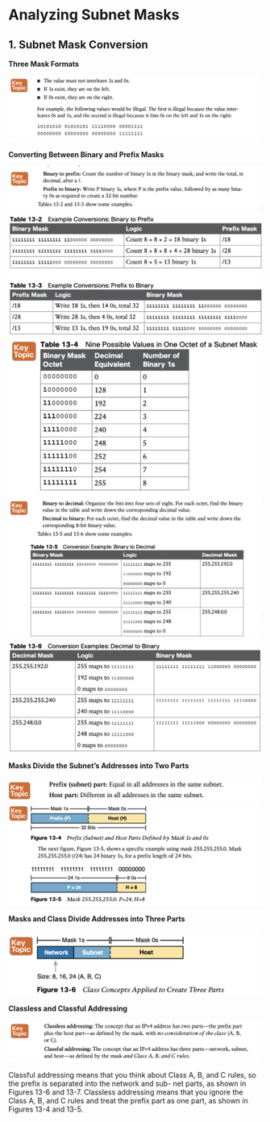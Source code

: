 # **Analyzing Subnet Masks**

## 1. **Subnet Mask Conversion**

**Three Mask Formats**

<img src="images/image-20230531094125386.png" alt="image-20230531094125386" style="zoom:50%;" />

**Converting Between Binary and Prefix Masks**

<img src="images/image-20230531094221384.png" alt="image-20230531094221384" style="zoom:50%;" />

<img src="images/image-20230531094243581.png" alt="image-20230531094243581" style="zoom:50%;" />

<img src="images/image-20230531094334839.png" alt="image-20230531094334839" style="zoom:50%;" />

<img src="images/image-20230531094418881.png" alt="image-20230531094418881" style="zoom:50%;" />

<img src="images/image-20230531094443622.png" alt="image-20230531094443622" style="zoom:50%;" />

**Masks Divide the Subnet’s Addresses into Two Parts**

<img src="images/image-20230531094827016.png" alt="image-20230531094827016" style="zoom:50%;" />

<img src="images/image-20230531094842988.png" alt="image-20230531094842988" style="zoom:50%;" />

**Masks and Class Divide Addresses into Three Parts**

<img src="images/image-20230531094916096.png" alt="image-20230531094916096" style="zoom:50%;" />

**Classless and Classful Addressing**

<img src="images/image-20230531094951925.png" alt="image-20230531094951925" style="zoom:50%;" />

Classful addressing means that you think about Class A, B, and C rules, so the prefix is separated into the network and sub- net parts, as shown in Figures 13-6 and 13-7. Classless addressing means that you ignore the Class A, B, and C rules and treat the prefix part as one part, as shown in Figures 13-4 and 13-5. 